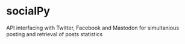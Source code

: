 # socialPy
API interfacing with Twitter, Facebook and Mastodon for simultanious posting and retrieval of posts statistics
